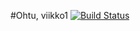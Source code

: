 #Ohtu, viikko1
[![Build Status](https://travis-ci.org/aorin/ohtu-viikko1.svg?branch=master)](https://travis-ci.org/aorin/ohtu-viikko1)
